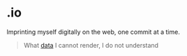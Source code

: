 # .io

Imprinting myself digitally on the web, one commit at a time.

> What [data](./data) I cannot render, I do not understand
